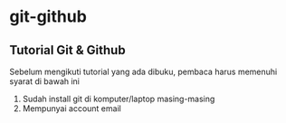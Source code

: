 # git-github
## Tutorial Git &amp; Github
Sebelum mengikuti tutorial yang ada dibuku, pembaca harus memenuhi syarat di bawah ini
1. Sudah install git di komputer/laptop masing-masing
2. Mempunyai account email

